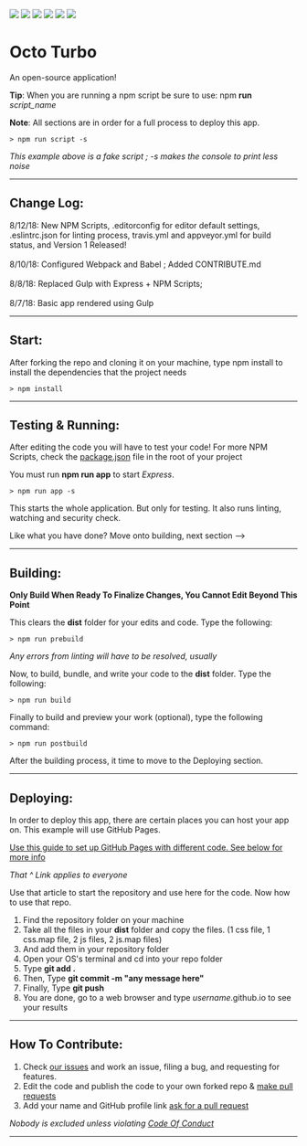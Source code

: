 ![](https://api.travis-ci.org/rocketbear27/octo-turbo.svg?branch=master)
![](https://img.shields.io/badge/contributors-1-brightgreen.svg)
![](https://img.shields.io/badge/npm_scripts-passing-brightgreen.svg)
![](https://img.shields.io/badge/docs-latest-brightgreen.svg)
![](https://img.shields.io/badge/issues-2-orange.svg)
![](https://img.shields.io/badge/size-155_MB-blue.svg)

# Octo Turbo
An open-source application! 

**Tip**: When you are running a npm script be sure to use: npm **run** _script_name_

**Note**: All sections are in order for a full process to deploy this app.

```
> npm run script -s
```
_This example above is a fake script ; -s makes the console to print less noise_

---

## Change Log:
8/12/18: New NPM Scripts, .editorconfig for editor default settings, .eslintrc.json for linting process, travis.yml and appveyor.yml for build status, and Version 1 Released!
<br><br>
8/10/18: Configured Webpack and Babel ; Added CONTRIBUTE.md
<br><br>
8/8/18: Replaced Gulp with Express + NPM Scripts;
<br><br>
8/7/18: Basic app rendered using Gulp

---

## Start:

After forking the repo and cloning it on your machine, type npm install to install the dependencies that the project needs

``` code
> npm install
```

---

## Testing & Running:
After editing the code you will have to test your code! For more NPM Scripts, check the [package.json](https://github.com/rocketbear27/octo-turbo/blob/master/package.json) file in the root of your project

You must run **npm run app** to start _Express_.

``` code
> npm run app -s
```

This starts the whole application. But only for testing. It also runs linting, watching and security check.

Like what you have done? Move onto building, next section -->

---
## Building:

**Only Build When Ready To Finalize Changes, You Cannot Edit Beyond This Point**

This clears the **dist** folder for your edits and code. Type the following:

``` code
> npm run prebuild
```

_Any errors from linting will have to be resolved, usually_

Now, to build, bundle, and write your code to the **dist** folder. Type the following:

``` code
> npm run build
```

Finally to build and preview your work (optional), type the following command:

``` code 
> npm run postbuild
```

After the building process, it time to move to the Deploying section.

---

## Deploying:

In order to deploy this app, there are certain places you can host your app on. This example will use GitHub Pages.

[Use this guide to set up GitHub Pages with different code. See below for more info](https://www.khanacademy.org/computing/computer-programming/html-css/web-development-tools/a/hosting-your-website-on-github)

_That ^ Link applies to everyone_

Use that article to start the repository and use here for the code. Now how to use that repo.

1. Find the repository folder on your machine
2. Take all the files in your **dist** folder and copy the files. (1 css file, 1 css.map file, 2 js files, 2 js.map files)
3. And add them in your repository folder
4. Open your OS's terminal and cd into your repo folder
5. Type **git add .**
6. Then, Type **git commit -m "any message here"**
7. Finally, Type **git push**
8. You are done, go to a web browser and type _username_.github.io to see your results

---

## How To Contribute:
1. Check [our issues](https://github.com/rocketbear27/octo-turbo/issues) and work an issue, filing a bug, and requesting for features.
2. Edit the code and publish the code to your own forked repo & [make pull requests](https://github.com/Roshanjossey/first-contributions/blob/master/README.md)
3. Add your name and GitHub profile link [ask for a pull request](https://github.com/Roshanjossey/first-contributions/blob/master/README.md)

_Nobody is excluded unless violating [Code Of Conduct](https://github.com/rocketbear27/octo-turbo/wiki/Code-Of-Conduct)_

---